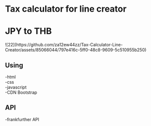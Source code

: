 <h1>Tax calculator for line creator</h1>
<h1>JPY to THB</h1>
![22](https://github.com/za12ew44zz/Tax-Calculator-Line-Creator/assets/85066044/797e416c-5ff0-48c8-9609-5c510955b250)





<h2 class="code-line" data-line-start=3 data-line-end=4 ><a id="Using_3"></a>Using</h2> <p class="has-line-data" data-line-start="4" data-line-end="8">-html<br> -css<br> -javascript<br> -CDN Bootstrap</p> <h2 class="code-line" data-line-start=10 data-line-end=11 ><a id="API_10"></a>API</h2> <p class="has-line-data" data-line-start="11" data-line-end="12">-frankfurther API</p>
